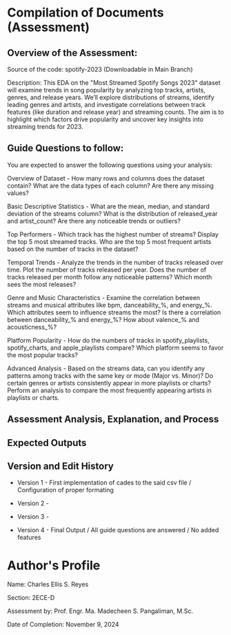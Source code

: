 # Compilation of Documents (Assessment)

## Overview of the Assessment:

Source of the code: spotify-2023 (Downloadable in Main Branch)

Description: This EDA on the "Most Streamed Spotify Songs 2023" dataset will examine trends in song popularity by analyzing top tracks, artists, genres, and release years. We’ll explore distributions of streams, identify leading genres and artists, and investigate correlations between track features (like duration and release year) and streaming counts. The aim is to highlight which factors drive popularity and uncover key insights into streaming trends for 2023.


## Guide Questions to follow:

You are expected to answer the following questions using your analysis:

Overview of Dataset - 
How many rows and columns does the dataset contain?
What are the data types of each column? Are there any missing values?

Basic Descriptive Statistics - 
What are the mean, median, and standard deviation of the streams column?
What is the distribution of released_year and artist_count? Are there any noticeable trends or outliers?

Top Performers - 
Which track has the highest number of streams? Display the top 5 most streamed tracks.
Who are the top 5 most frequent artists based on the number of tracks in the dataset?

Temporal Trends - 
Analyze the trends in the number of tracks released over time. Plot the number of tracks released per year.
Does the number of tracks released per month follow any noticeable patterns? Which month sees the most releases?

Genre and Music Characteristics - 
Examine the correlation between streams and musical attributes like bpm, danceability_%, and energy_%. Which attributes seem to influence streams the most?
Is there a correlation between danceability_% and energy_%? How about valence_% and acousticness_%?

Platform Popularity - 
How do the numbers of tracks in spotify_playlists, spotify_charts, and apple_playlists compare? Which platform seems to favor the most popular tracks?

Advanced Analysis - 
Based on the streams data, can you identify any patterns among tracks with the same key or mode (Major vs. Minor)?
Do certain genres or artists consistently appear in more playlists or charts? Perform an analysis to compare the most frequently appearing artists in playlists or charts.


## Assessment Analysis, Explanation, and Process


## Expected Outputs


## Version and Edit History 

- Version 1 - First implementation of cades to the said csv file / Configuration of proper formating

- Version 2 -

- Version 3 - 

- Version 4 - Final Output / All guide questions are answered / No added features
  

# Author's Profile
Name: Charles Ellis S. Reyes

Section: 2ECE-D

Assessment by: Prof. Engr. Ma. Madecheen S. Pangaliman, M.Sc.

Date of Completion: November 9, 2024
